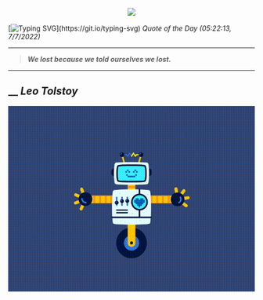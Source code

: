 <p align='center'><img src='https://komarev.com/ghpvc/?username=hungpurdie&label=Total+Vistors&color=brightgreen&style=plastic'></p> 


 [![Typing SVG](https://readme-typing-svg.herokuapp.com?font=Press+Start+2P&color=C2F784&size=35&width=900&height=100&lines=Hello+World%2C+I'm+Hung+!)](https://git.io/typing-svg) 
 _Quote of the Day (05:22:13, 7/7/2022)_
___
>**_We lost because we told ourselves we lost._**
___
## __ **_Leo Tolstoy_** 
<p align="center"><img src="src/assets/images/robot-dancing-dribble.gif"/></p>